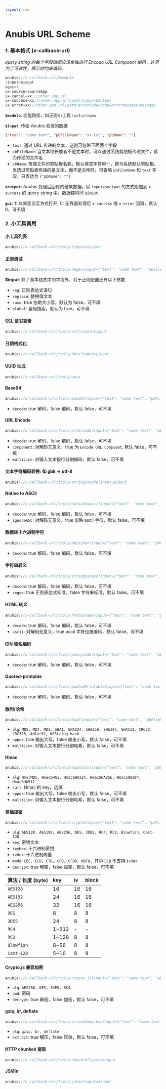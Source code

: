 ```yaml
---
layout: raw
---
```


# Anubis URL Scheme

### 1. 基本格式 (x-callback-url)

*query string 的每个字段值都应该单独进行 Encode URL Compoent 编码，这里为了可读性，展示时均未编码。*

```js
anubis://x-callback-url/$module
?input=$input
&gui=1
&x-source=sourceApp
&x-cancel=xx://other.app.url
&x-success=xx://other.app.url/path?input=$output
&x-error=xx://other.app.url/path?errorCode=code&errorMessage=message
```

**`$module`**: 功能路径，如正则小工具 `tools/regex`

**`$input`**: 传给 Anubis 处理的数据
```json
{"text": "some text", "pbFileName": "xx.txt", "pbName": ""}
```
- `text`: 通过 URL 传递的文本，这时可忽略下面两个字段
- `pbFileName`: 当文本过长或者不是文本时，可以通过系统剪贴板传递文件，此为传递的文件名
- `pbName`: 传递文件的剪贴板名称，默认填空字符串`""`，即为系统默认剪贴板。当透过剪贴板传递的是文本，而不是文件时，可省略 `pbFileName` 和 `text` 字段，只表达为 `{"pbName": ""}`

**`$output`**: Anubis 处理后回传的结果数据，以 `input=$output` 的方式附加到 `x-success` 的 query string 中，数据结构同 `$input`

**`gui`**: 1: 以界面交互方式打开, 0: 无界面处理后 `x-success` 或 `x-error` 回调，默认 0，可不填


### 2. 小工具调用

#### 小工具列表
```js
anubis://x-callback-url/tools/?input=$input
```

#### 正则调试
```js
anubis://x-callback-url/tools/regex?input={"text": "some text", "pbFileName": "xx.txt", "pbName": "", "reg": "^abc", "case": true, "global": false, "replace": "00"}
```

**$input**: 除了基本格式中的字段外，对于正则配置还有以下参数 
- `reg`: 正则表达式语句
- `replace`: 替换值文本
- `case`: true 忽略大小写，默认为 false，可不填
- `global`: 全局搜索，默认为 true，可不填


#### SSL 证书查看
```js
anubis://x-callback-url/tools/ssl?input=$input
```

#### 日期格式化
```js
anubis://x-callback-url/tools/date?input=$input
```

#### UUID 生成
```js
anubis://x-callback-url/tools/uuid
```

#### Base64
```js
anubis://x-callback-url/tools/base64?input={"text": "some text", "pbFileName": "xx.txt", "pbName": "", "decode": false}
```
- `decode`: true 解码，false 编码，默认 false，可不填

#### URL Encode
```js
anubis://x-callback-url/tools/urlencode?input={"text": "some text", "pbFileName": "xx.txt", "pbName": "", "decode": false, "component": false, "multiLine": false}
```
- `decode`: true 解码，false 编码，默认 false，可不填
- `component`: 对解码无意义，true 为 `Encode URL Compoent`, 默认 false，可不填
- `multiLine`: 对输入文本按行分别编码，默认 false，可不填


#### 文本字符编码转换: 如 gbk -> utf-8
```js
anubis://x-callback-url/tools/stringEncode?input=$input
```

#### Native to ASCII
```js
anubis://x-callback-url/tools/native2ascii?input={"text": "some text", "pbFileName": "xx.txt", "pbName": "", "decode": false, "ignoreASC": false}
```
- `decode`: true 解码，false 编码，默认 false，可不填
- `ignoreASC`: 对解码无意义，true 忽略 ascii 字符，默认 false，可不填


#### 数据转十六进制字符
```js
anubis://x-callback-url/tools/date2hex?input={"text": "some text", "pbFileName": "xx.txt", "pbName": "", "decode": false}
```
- `decode`: true 解码，false 编码，默认 false，可不填
  

#### 字符串转义
```js
anubis://x-callback-url/tools/stringEscape?input={"text": "some text", "pbFileName": "xx.txt", "pbName": "", "decode": false, "regex": false}
```
- `decode`: true 解码，false 编码，默认 false，可不填
- `regex`: true 正则表达式标准，false 字符串标准，默认 false，可不填
  

#### HTML 转义
```js
anubis://x-callback-url/tools/htmlEscape?input={"text": "some text", "pbFileName": "xx.txt", "pbName": "", "decode": false, "ascii": false}
```
- `decode`: true 解码，false 编码，默认 false，可不填
- `ascii`: 对解码无意义，true ascii 字符也被编码，默认 false，可不填
  

#### IDN 域名编码
```js
anubis://x-callback-url/tools/punnycode?input={"text": "some text", "pbFileName": "xx.txt", "pbName": "", "decode": false}
```
- `decode`: true 解码，false 编码，默认 false，可不填
  

#### Quoted-printable
```js
anubis://x-callback-url/tools/quotedPrintable?input={"text": "some text", "pbFileName": "xx.txt", "pbName": "", "decode": false}
```
- `decode`: true 解码，false 编码，默认 false，可不填
  

#### 散列/哈希
```js
anubis://x-callback-url/tools/hash?input={"text": "some text", "pbFileName": "xx.txt", "pbName": "", "alg": "MD5", "multiLine": true, "upper": true}
```
- `alg`: `MD5, MD4, MD3, SHA1, SHA224, SHA256, SHA384, SHA512, CRC32, CRC32B, Adler32, NSString.hash`
- `upper`: true 输出大写，false 输出小写，默认 false，可不填
- `multiLine`: 对输入文本按行分别哈希，默认 false，可不填

#### Hmac
```js
anubis://x-callback-url/tools/hashSalt?input={"text": "some text", "pbFileName": "xx.txt", "pbName": "", "alg": "HmacMD5", "salt": "xxx", "multiLine": true, "upper": true}
```
- `alg`: `HmacMD5, HmacSHA1, HmacSHA224, HmacSHA256, HmacSHA384, HmacSHA512`
- `salt`: Hmac 的 key，选填
- `upper`: true 输出大写，false 输出小写，默认 false，可不填
- `multiLine`: 对输入文本按行分别哈希，默认 false，可不填


#### 基础加密
```js
anubis://x-callback-url/tools/crypto?input={"text": "some text", "pbFileName": "xx.txt", "pbName": "", "alg": "AES128", "key": "xxx", "ivHex": "", "mode": "CBC", "decrypt": false}
```
- `alg`: `AES128, AES192, AES256, DES, 3DES, RC4, RC2, Blowfish, Cast-128`
- `key`: 密钥文本
- `keyHex`: 十六进制密钥
- `ivHex`: 十六进制向量
- `mode`: `CBC, ECB, CTR, CFB, CFB8, NOFB`，其中 `ECB` 不支持 `ivHex`
- `decrypt`: true 解密，false 加密，默认 false，可不填

| 算法 / 长度 (byte) | key | iv | block |
|:-------|:----|:----|:----|
| `AES128` | 16 | 16 | 16 |
| `AES192` | 24 | 16 | 16 |
| `AES256` | 32 | 16 | 16 |
| `DES` | 8 | 8 | 8 |
| `3DES` | 24 | 8 | 8 |
| `RC4` | 1~512 | - | - |
| `RC2` | 1~128 | 8 | 8 |
| `Blowfish` | 8~56 | 8 | 8 |
| `Cast-128` | 5~16 | 8 | 8 |


#### Crypto.js 兼容加密
```js
anubis://x-callback-url/tools/crypto.js?input={"text": "some text", "pbFileName": "xx.txt", "pbName": "", "alg": "AES128", "pwd": "xxx", "decrypt": false}
```
- `alg`: `AES256, DES, 3DES, RC4`
- `pwd`: 密码
- `decrypt`: true 解密，false 加密，默认 false，可不填


#### gzip, br, deflate
```js
anubis://x-callback-url/tools/streamCompress?input={"text": "some text", "pbFileName": "xx.txt", "pbName": "", "alg": "gzip", "extract": false}
```
- `alg`: `gzip, br, deflate`
- `extract`: true 解压，false 压缩，默认 false，可不填


#### HTTP chunked 提取
```js
anubis://x-callback-url/tools/chunked?input=$input
```


#### JSMin
```js
anubis://x-callback-url/tools/jsmin?input=$input
```